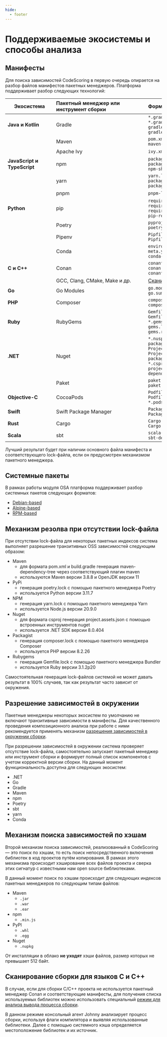 ```yaml
---
hide:
  - footer
---
```


# Поддерживаемые экосистемы и способы анализа

## Манифесты

Для поиска зависимостей CodeScoring в первую очередь опирается на разбор файлов манифестов пакетных менеджеров. Платформа поддерживает разбор следующих технологий:

| Экосистема <div style="width:140px"> | Пакетный менеджер или инструмент сборки <div style="width:280px"> | Формат файла <div style="width:250px"> |
|----------------|:----------------|:-----------|
| **Java и Kotlin** | Gradle | `*.gradle`<br/>`*.gradle.kts`<br/>`gradle-dependency-tree.txt`<br/>`gradle.lockfile` |
| | Maven | `pom.xml`<br/>`maven-dependency-tree.txt` |
| | Apache Ivy | `ivy.xml` |
| **JavaScript и TypeScript** | npm | `package.json`<br/>`package-lock.json`<br/>`npm-shrinkwrap.json` |
| | yarn | `yarn.lock`<br/>`package.json`<br/>`package-lock.json`|
| | pnpm | `pnpm-lock.yaml` |
| **Python** | pip | `requirements.txt`<br/>`requirements.pip`<br/>`requires.txt`<br/>`pip-resolved-dependencies.txt` |
| | Poetry | `pyproject.toml`<br/>`poetry.lock` |
| | Pipenv | `Pipfile`<br/>`Pipfile.lock` |
| | Conda | `environment.yml`<br/>`meta.yml`<br/>`conda-lock.yml` |
| **C и C++** | Conan | `conanfile.txt`<br/>`conan.lock`<br/>`conanfile.py` |
| | GCC, Clang, CMake, Make и др. | [Сканирование сборки](/agent/scan-build/)|
| **Go** | Go Modules | `go.mod`<br/>`go.sum` |
| **PHP** | Composer | `composer.json`<br/>`composer.lock` |
| **Ruby** | RubyGems | `Gemfile`<br/>`Gemfile.lock`<br/>`*.gemspec`<br/>`gems.locked`<br/>`gems.rb` |
| **.NET** | Nuget | `*.nuspec`<br/>`packages.lock.json`<br/>`Project.json`<br/>`Project.lock.json`<br/>`packages.config`<br/>`*.csproj`<br/>`project.assets.json`<br/>`dependencyReport.json` |
| | Paket | `paket.dependencies`<br/>`paket.lock` |
| **Objective-C** | CocoaPods | `Podfile`<br/>`Podfile.lock`<br/>`*.podspec` |
| **Swift** | Swift Package Manager | `Package.swift`<br/>`Package.resolved` |
| **Rust** | Cargo | `Cargo.toml`<br/>`Cargo.lock` |
| **Scala** | sbt | `scala-dependency-tree.txt`<br/>`sbt-dependency-tree.txt` |

Лучший результат будет при наличии основного файла манифеста и соответствующего lock-файла, если он предусмотрен механизмом пакетного менеджера.

## Системные пакеты

В рамках работы модуля OSA платформа поддерживает разбор системных пакетов следующих форматов:

- [Debian-based](https://www.debian.org/distrib/packages)
- [Alpine-based](https://docs.alpinelinux.org/user-handbook/0.1a/Working/apk.html)
- [RPM-based](https://rpm.org)

## Механизм резолва при отсутствии lock-файла

При отсутствии lock-файла для некоторых пакетных индексов система выполняет разрешение транзитивных OSS зависимостей следующим образом:

- Maven
    + для формата pom.xml и build.gradle генерация maven-dependency-tree через соответствующий плагин maven
    + используются Maven версии 3.8.8 и OpenJDK версии 11
- PyPi
    + генерация poetry.lock с помощью пакетного менеджера Poetry
    + используется Python версии 3.11.7
- NPM
    + генерация yarn.lock с помощью пакетного менеджера Yarn
    + используется Node.js версии 20.9.0
- Nuget
    + для формата csproj генерация project.assets.json с помощью встроенных инструментов nuget
    + используется .NET SDK версии 8.0.404
- Packagist
    + генерация composer.lock с помощью пакетного менеджера Composer
    + используется PHP версии 8.2.26
- Rubygems
    + генерация Gemfile.lock с помощью пакетного менеджера Bundler
    + используется Ruby версии 3.1.2p20

Самостоятельная генерация lock-файлов системой не может давать результат в 100% случаев, так как результат часто зависит от окружения.

## Разрешение зависимостей в окружении

Пакетные менеджеры некоторых экосистем по умолчанию не включают транзитивные зависимости в манифесты. Для качественного проведения композиционного анализа при работе с ними рекомендуется применять механизм [разрешения зависимостей в окружении сборки](/agent/resolve).

При разрешении зависимостей в окружении система проверяет отсутствие lock-файла, самостоятельно запускает пакетный менеджер или инструмент сборки и формирует полный список компонентов с учетом корректной версии сборки. На данный момент функциональность доступна для следующих экосистем:

- .NET
- Go
- Gradle
- Maven
- npm
- Poetry
- sbt
- yarn
- Conda

## Механизм поиска зависимостей по хэшам

Второй механизм поиска зависимостей, реализованный в CodeScoring — это поиск по хэшам, то есть поиск непосредственного включения библиотек в код проектов путём копирования. В рамках этого механизма происходит хэширование всех файлов проекта и сверка этих сигнатур с известными нам open source библиотеками.

В данный момент поиск по хэшам происходит для следующих индексов пакетных менеджеров по следующим типам файлов:

- Maven
    + `.jar`
    + `.war`
    + `.ear`
- npm
    + `.min.js`
- PyPI
    + `.whl`
    + `.egg`
- Nuget
    + `.nupkg`


От инсталляции в облако **не уходят** хэши файлов, размер которых не превышает 512 байт.

## Сканирование сборки для языков C и C++

В случае, если для сборки C/С++ проекта не используется пакетный менеджер Conan и соответствующие манифесты, для получения списка используемых библиотек можно использовать специальный [режим для анализа вывода процесса сборки](/agent/scan-build).

В данном режиме консольный агент Johnny анализирует процесс сборки, используя флаги компилятора и выявляя использованные библиотеки. Далее с помощью системного кэша определяется местоположение библиотек и их источник.
